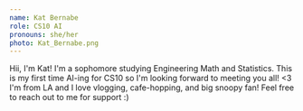 ```yaml
---
name: Kat Bernabe
role: CS10 AI
pronouns: she/her
photo: Kat_Bernabe.png
---
```

Hii, I'm Kat! I'm a sophomore studying Engineering Math and Statistics. This is my first time AI-ing for CS10 so I'm looking forward to meeting  you all! <3 I'm from LA and I love vlogging, cafe-hopping, and big snoopy fan! Feel free to reach out to me for support :)
